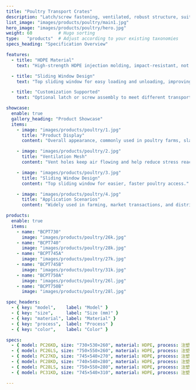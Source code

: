 ```yaml
---
title: "Poultry Transport Crates"
description: "Latch/screw fastening, ventilated, robust structure, suitable for long-haul poultry transport."
list_image: "images/products/poultry/main1.jpg"
hero_image: "images/products/poultry/hero.jpg"
weight: 60          # Hugo sorting
type:   "products"  # Adjust according to your existing taxonomies
specs_heading: "Specification Overview"

features:
  - title: "HDPE Material"
    text: "High-strength HDPE injection molding, impact-resistant, not prone to cracking, durable for long-term use."

  - title: "Sliding Window Design"
    text: "Top sliding window for easy loading and unloading, improving operational efficiency."

  - title: "Customization Supported"
    text: "Optional latch or screw assembly to meet different transport needs; colors and logo customizable, stable mass delivery."

showcase:
  enable: true
  gallery_heading: "Product Showcase"
  items:
    - image: "images/products/poultry/1.jpg"
      title: "Product Display"
      content: "Overall appearance, commonly used in poultry farms, slaughterhouses, and transport links."

    - image: "images/products/poultry/2.jpg"
      title: "Ventilation Mesh"
      content: "Vent holes keep air flowing and help reduce stress reactions during long-distance transport."

    - image: "images/products/poultry/3.jpg"
      title: "Sliding Window Design"
      content: "Top sliding window for easier, faster poultry access."

    - image: "images/products/poultry/4.jpg"
      title: "Application Scenarios"
      content: "Widely used in farming, market transactions, and distribution/transport."

products:
  enable: true
  items:
    - name: "BCPT730"
      image: "images/products/poultry/26k.jpg"
    - name: "BCPT740"
      image: "images/products/poultry/28k.jpg"
    - name: "BCPT745A"
      image: "images/products/poultry/27k.jpg"
    - name: "BCPT745B"
      image: "images/products/poultry/31k.jpg"
    - name: "BCPT750A"
      image: "images/products/poultry/26l.jpg"
    - name: "BCPT750B"
      image: "images/products/poultry/28l.jpg"

spec_headers:
  - { key: "model",    label: "Model" }
  - { key: "size",     label: "Size (mm)" }
  - { key: "material", label: "Material" }
  - { key: "process",  label: "Process" }
  - { key: "color",    label: "Color" }

specs:
  - { model: PC26KD, size: "730×530×260", material: HDPE, process: 注塑, color: 白 }
  - { model: PC26LS, size: "750×550×260", material: HDPE, process: 注塑, color: 白 }
  - { model: PC27KD, size: "745×540×270", material: HDPE, process: 注塑, color: 白 }
  - { model: PC28KD, size: "740×540×280", material: HDPE, process: 注塑, color: 白 }
  - { model: PC28LS, size: "750×550×280", material: HDPE, process: 注塑, color: 白 }
  - { model: PC31KD, size: "745×540×310", material: HDPE, process: 注塑, color: 白 }

---
```

